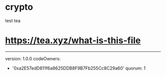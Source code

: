 # crypto
test tea
# https://tea.xyz/what-is-this-file
---
version: 1.0.0
codeOwners:
  - '0xa2E57edD811f6a8625DDB8F9B7Fb255Cc8C29a60'
quorum: 1
